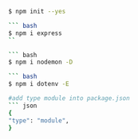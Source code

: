 
``` bash
$ npm init --yes

``` bash
$ npm i express
``

``` bash
$ npm i nodemon -D

``` bash 
$ npm i dotenv -E

#add type module into package.json
``` json
{
"type": "module",
}